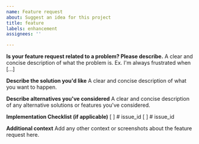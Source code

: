 ```yaml
---
name: Feature request
about: Suggest an idea for this project
title: feature
labels: enhancement
assignees: ''

---
```


**Is your feature request related to a problem? Please describe.**
A clear and concise description of what the problem is. Ex. I'm always frustrated when [...]

**Describe the solution you'd like**
A clear and concise description of what you want to happen.

**Describe alternatives you've considered**
A clear and concise description of any alternative solutions or features you've considered.

**Implementation Checklist (if applicable)**
[ ] # issue_id
[ ] # issue_id

**Additional context**
Add any other context or screenshots about the feature request here.
